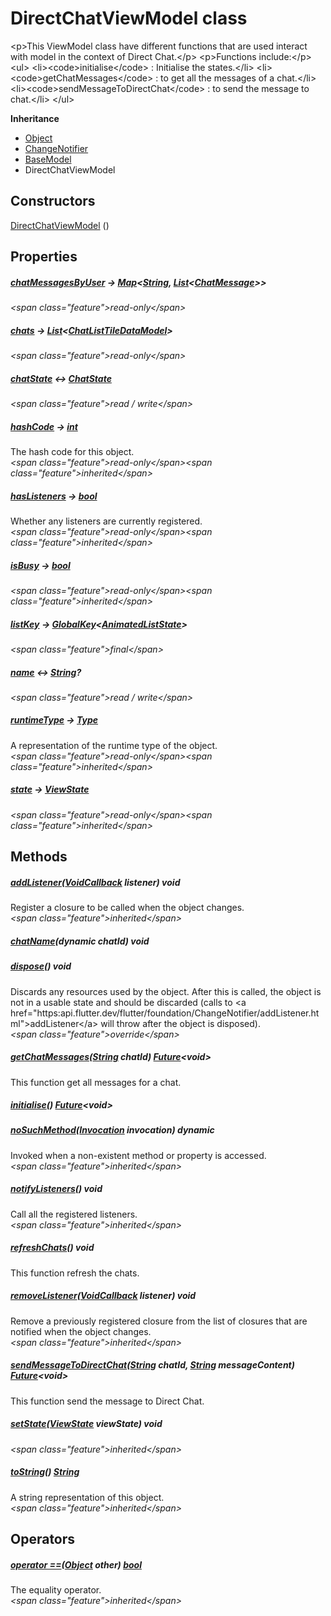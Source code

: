 


# DirectChatViewModel class









\<p\>This ViewModel class have different functions that are used interact with model in the context of Direct Chat.\</p\>
\<p\>Functions include:\</p\>
\<ul\>
\<li\>\<code\>initialise\</code\> : Initialise the states.\</li\>
\<li\>\<code\>getChatMessages\</code\> : to get all the messages of a chat.\</li\>
\<li\>\<code\>sendMessageToDirectChat\</code\> : to send the message to chat.\</li\>
\</ul\>



**Inheritance**

- [Object](https:api.flutter.dev/flutter/dart-core/Object-class.html)
- [ChangeNotifier](https:api.flutter.dev/flutter/foundation/ChangeNotifier-class.html)
- [BaseModel](../view_model_base_view_model/BaseModel-class.md)
- DirectChatViewModel








## Constructors

[DirectChatViewModel](../view_model_after_auth_view_models_chat_view_models_direct_chat_view_model/DirectChatViewModel/DirectChatViewModel.md) ()

   


## Properties

##### [chatMessagesByUser](../view_model_after_auth_view_models_chat_view_models_direct_chat_view_model/DirectChatViewModel/chatMessagesByUser.md) &#8594; [Map](https:api.flutter.dev/flutter/dart-core/Map-class.html)&lt;[String](https:api.flutter.dev/flutter/dart-core/String-class.html), [List](https:api.flutter.dev/flutter/dart-core/List-class.html)&lt;[ChatMessage](../models_chats_chat_message/ChatMessage-class.md)\>\>



  
_\<span class="feature"\>read-only\</span\>_



##### [chats](../view_model_after_auth_view_models_chat_view_models_direct_chat_view_model/DirectChatViewModel/chats.md) &#8594; [List](https:api.flutter.dev/flutter/dart-core/List-class.html)&lt;[ChatListTileDataModel](../models_chats_chat_list_tile_data_model/ChatListTileDataModel-class.md)\>



  
_\<span class="feature"\>read-only\</span\>_



##### [chatState](../view_model_after_auth_view_models_chat_view_models_direct_chat_view_model/DirectChatViewModel/chatState.md) &#8596; [ChatState](../enums_enums/ChatState.md)



  
_\<span class="feature"\>read / write\</span\>_



##### [hashCode](https:api.flutter.dev/flutter/dart-core/Object/hashCode.html) &#8594; [int](https:api.flutter.dev/flutter/dart-core/int-class.html)



The hash code for this object.  
_\<span class="feature"\>read-only\</span\>\<span class="feature"\>inherited\</span\>_



##### [hasListeners](https:api.flutter.dev/flutter/foundation/ChangeNotifier/hasListeners.html) &#8594; [bool](https:api.flutter.dev/flutter/dart-core/bool-class.html)



Whether any listeners are currently registered.  
_\<span class="feature"\>read-only\</span\>\<span class="feature"\>inherited\</span\>_



##### [isBusy](../view_model_base_view_model/BaseModel/isBusy.md) &#8594; [bool](https:api.flutter.dev/flutter/dart-core/bool-class.html)



  
_\<span class="feature"\>read-only\</span\>\<span class="feature"\>inherited\</span\>_



##### [listKey](../view_model_after_auth_view_models_chat_view_models_direct_chat_view_model/DirectChatViewModel/listKey.md) &#8594; [GlobalKey](https:api.flutter.dev/flutter/widgets/GlobalKey-class.html)&lt;[AnimatedListState](https:api.flutter.dev/flutter/widgets/AnimatedListState-class.html)\>



  
_\<span class="feature"\>final\</span\>_



##### [name](../view_model_after_auth_view_models_chat_view_models_direct_chat_view_model/DirectChatViewModel/name.md) &#8596; [String](https:api.flutter.dev/flutter/dart-core/String-class.html)?



  
_\<span class="feature"\>read / write\</span\>_



##### [runtimeType](https:api.flutter.dev/flutter/dart-core/Object/runtimeType.html) &#8594; [Type](https:api.flutter.dev/flutter/dart-core/Type-class.html)



A representation of the runtime type of the object.  
_\<span class="feature"\>read-only\</span\>\<span class="feature"\>inherited\</span\>_



##### [state](../view_model_base_view_model/BaseModel/state.md) &#8594; [ViewState](../enums_enums/ViewState.md)



  
_\<span class="feature"\>read-only\</span\>\<span class="feature"\>inherited\</span\>_





## Methods

##### [addListener](https:api.flutter.dev/flutter/foundation/ChangeNotifier/addListener.html)([VoidCallback](https:api.flutter.dev/flutter/dart-ui/VoidCallback.html) listener) void



Register a closure to be called when the object changes.  
_\<span class="feature"\>inherited\</span\>_



##### [chatName](../view_model_after_auth_view_models_chat_view_models_direct_chat_view_model/DirectChatViewModel/chatName.md)(dynamic chatId) void



  




##### [dispose](../view_model_after_auth_view_models_chat_view_models_direct_chat_view_model/DirectChatViewModel/dispose.md)() void



Discards any resources used by the object. After this is called, the
object is not in a usable state and should be discarded (calls to
\<a href="https:api.flutter.dev/flutter/foundation/ChangeNotifier/addListener.html"\>addListener\</a\> will throw after the object is disposed).  
_\<span class="feature"\>override\</span\>_



##### [getChatMessages](../view_model_after_auth_view_models_chat_view_models_direct_chat_view_model/DirectChatViewModel/getChatMessages.md)([String](https:api.flutter.dev/flutter/dart-core/String-class.html) chatId) [Future](https:api.flutter.dev/flutter/dart-async/Future-class.html)&lt;void\>



This function get all messages for a chat.  




##### [initialise](../view_model_after_auth_view_models_chat_view_models_direct_chat_view_model/DirectChatViewModel/initialise.md)() [Future](https:api.flutter.dev/flutter/dart-async/Future-class.html)&lt;void\>



  




##### [noSuchMethod](https:api.flutter.dev/flutter/dart-core/Object/noSuchMethod.html)([Invocation](https:api.flutter.dev/flutter/dart-core/Invocation-class.html) invocation) dynamic



Invoked when a non-existent method or property is accessed.  
_\<span class="feature"\>inherited\</span\>_



##### [notifyListeners](https:api.flutter.dev/flutter/foundation/ChangeNotifier/notifyListeners.html)() void



Call all the registered listeners.  
_\<span class="feature"\>inherited\</span\>_



##### [refreshChats](../view_model_after_auth_view_models_chat_view_models_direct_chat_view_model/DirectChatViewModel/refreshChats.md)() void



This function refresh the chats.  




##### [removeListener](https:api.flutter.dev/flutter/foundation/ChangeNotifier/removeListener.html)([VoidCallback](https:api.flutter.dev/flutter/dart-ui/VoidCallback.html) listener) void



Remove a previously registered closure from the list of closures that are
notified when the object changes.  
_\<span class="feature"\>inherited\</span\>_



##### [sendMessageToDirectChat](../view_model_after_auth_view_models_chat_view_models_direct_chat_view_model/DirectChatViewModel/sendMessageToDirectChat.md)([String](https:api.flutter.dev/flutter/dart-core/String-class.html) chatId, [String](https:api.flutter.dev/flutter/dart-core/String-class.html) messageContent) [Future](https:api.flutter.dev/flutter/dart-async/Future-class.html)&lt;void\>



This function send the message to Direct Chat.  




##### [setState](../view_model_base_view_model/BaseModel/setState.md)([ViewState](../enums_enums/ViewState.md) viewState) void



  
_\<span class="feature"\>inherited\</span\>_



##### [toString](https:api.flutter.dev/flutter/dart-core/Object/toString.html)() [String](https:api.flutter.dev/flutter/dart-core/String-class.html)



A string representation of this object.  
_\<span class="feature"\>inherited\</span\>_





## Operators

##### [operator ==](https:api.flutter.dev/flutter/dart-core/Object/operator_equals.html)([Object](https:api.flutter.dev/flutter/dart-core/Object-class.html) other) [bool](https:api.flutter.dev/flutter/dart-core/bool-class.html)



The equality operator.  
_\<span class="feature"\>inherited\</span\>_















